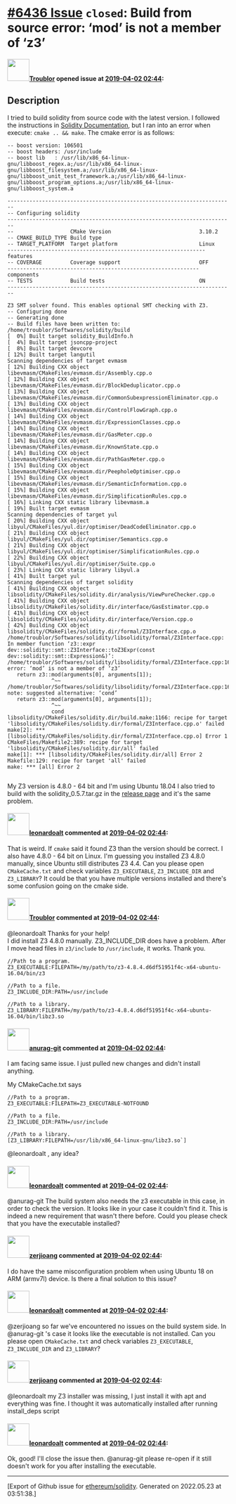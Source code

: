# [\#6436 Issue](https://github.com/ethereum/solidity/issues/6436) `closed`: Build from source error: ‘mod’ is not a member of ‘z3’

#### <img src="https://avatars.githubusercontent.com/u/14846504?u=2b24ea32a3fc20c38edff563aecb701128fe2cae&v=4" width="50">[Troublor](https://github.com/Troublor) opened issue at [2019-04-02 02:44](https://github.com/ethereum/solidity/issues/6436):

## Description
I tried to build solidity from source code with the latest version. I followed the instructions in [Solidity Documentation](https://solidity.readthedocs.io/en/latest/installing-solidity.html#building-from-source), but I ran into an error when execute: `cmake .. && make`. The cmake error is as follows:
```
-- boost version: 106501
-- boost headers: /usr/include
-- boost lib   : /usr/lib/x86_64-linux-gnu/libboost_regex.a;/usr/lib/x86_64-linux-gnu/libboost_filesystem.a;/usr/lib/x86_64-linux-gnu/libboost_unit_test_framework.a;/usr/lib/x86_64-linux-gnu/libboost_program_options.a;/usr/lib/x86_64-linux-gnu/libboost_system.a

------------------------------------------------------------------------
-- Configuring solidity
------------------------------------------------------------------------
--                  CMake Version                            3.10.2
-- CMAKE_BUILD_TYPE Build type                               
-- TARGET_PLATFORM  Target platform                          Linux
--------------------------------------------------------------- features
-- COVERAGE         Coverage support                         OFF
------------------------------------------------------------- components
-- TESTS            Build tests                              ON
------------------------------------------------------------------------

Z3 SMT solver found. This enables optional SMT checking with Z3.
-- Configuring done
-- Generating done
-- Build files have been written to: /home/troublor/Softwares/solidity/build
[  0%] Built target solidity_BuildInfo.h
[  4%] Built target jsoncpp-project
[  8%] Built target devcore
[ 12%] Built target langutil
Scanning dependencies of target evmasm
[ 12%] Building CXX object libevmasm/CMakeFiles/evmasm.dir/Assembly.cpp.o
[ 12%] Building CXX object libevmasm/CMakeFiles/evmasm.dir/BlockDeduplicator.cpp.o
[ 13%] Building CXX object libevmasm/CMakeFiles/evmasm.dir/CommonSubexpressionEliminator.cpp.o
[ 13%] Building CXX object libevmasm/CMakeFiles/evmasm.dir/ControlFlowGraph.cpp.o
[ 14%] Building CXX object libevmasm/CMakeFiles/evmasm.dir/ExpressionClasses.cpp.o
[ 14%] Building CXX object libevmasm/CMakeFiles/evmasm.dir/GasMeter.cpp.o
[ 14%] Building CXX object libevmasm/CMakeFiles/evmasm.dir/KnownState.cpp.o
[ 14%] Building CXX object libevmasm/CMakeFiles/evmasm.dir/PathGasMeter.cpp.o
[ 15%] Building CXX object libevmasm/CMakeFiles/evmasm.dir/PeepholeOptimiser.cpp.o
[ 15%] Building CXX object libevmasm/CMakeFiles/evmasm.dir/SemanticInformation.cpp.o
[ 15%] Building CXX object libevmasm/CMakeFiles/evmasm.dir/SimplificationRules.cpp.o
[ 16%] Linking CXX static library libevmasm.a
[ 19%] Built target evmasm
Scanning dependencies of target yul
[ 20%] Building CXX object libyul/CMakeFiles/yul.dir/optimiser/DeadCodeEliminator.cpp.o
[ 21%] Building CXX object libyul/CMakeFiles/yul.dir/optimiser/Semantics.cpp.o
[ 21%] Building CXX object libyul/CMakeFiles/yul.dir/optimiser/SimplificationRules.cpp.o
[ 22%] Building CXX object libyul/CMakeFiles/yul.dir/optimiser/Suite.cpp.o
[ 23%] Linking CXX static library libyul.a
[ 41%] Built target yul
Scanning dependencies of target solidity
[ 41%] Building CXX object libsolidity/CMakeFiles/solidity.dir/analysis/ViewPureChecker.cpp.o
[ 41%] Building CXX object libsolidity/CMakeFiles/solidity.dir/interface/GasEstimator.cpp.o
[ 41%] Building CXX object libsolidity/CMakeFiles/solidity.dir/interface/Version.cpp.o
[ 42%] Building CXX object libsolidity/CMakeFiles/solidity.dir/formal/Z3Interface.cpp.o
/home/troublor/Softwares/solidity/libsolidity/formal/Z3Interface.cpp: In member function ‘z3::expr dev::solidity::smt::Z3Interface::toZ3Expr(const dev::solidity::smt::Expression&)’:
/home/troublor/Softwares/solidity/libsolidity/formal/Z3Interface.cpp:166:14: error: ‘mod’ is not a member of ‘z3’
   return z3::mod(arguments[0], arguments[1]);
              ^~~
/home/troublor/Softwares/solidity/libsolidity/formal/Z3Interface.cpp:166:14: note: suggested alternative: ‘cond’
   return z3::mod(arguments[0], arguments[1]);
              ^~~
              cond
libsolidity/CMakeFiles/solidity.dir/build.make:1166: recipe for target 'libsolidity/CMakeFiles/solidity.dir/formal/Z3Interface.cpp.o' failed
make[2]: *** [libsolidity/CMakeFiles/solidity.dir/formal/Z3Interface.cpp.o] Error 1
CMakeFiles/Makefile2:389: recipe for target 'libsolidity/CMakeFiles/solidity.dir/all' failed
make[1]: *** [libsolidity/CMakeFiles/solidity.dir/all] Error 2
Makefile:129: recipe for target 'all' failed
make: *** [all] Error 2


```

My Z3 version is 4.8.0 - 64 bit and I'm using Ubuntu 18.04
I also tried to build with the solidity_0.5.7.tar.gz in the [release page](https://github.com/ethereum/solidity/releases) and it's the same problem.



#### <img src="https://avatars.githubusercontent.com/u/504195?u=ce2facd14af9fd474ebff49f0d44891f56f7500f&v=4" width="50">[leonardoalt](https://github.com/leonardoalt) commented at [2019-04-02 02:44](https://github.com/ethereum/solidity/issues/6436#issuecomment-478901566):

That is weird. If `cmake` said it found Z3 than the version should be correct. I also have 4.8.0 - 64 bit on Linux.
I'm guessing you installed Z3 4.8.0 manually, since Ubuntu still distributes Z3 4.4.
Can you please open `CMakeCache.txt` and check variables `Z3_EXECUTABLE`, `Z3_INCLUDE_DIR` and `Z3_LIBRARY`? It could be that you have multiple versions installed and there's some confusion going on the cmake side.

#### <img src="https://avatars.githubusercontent.com/u/14846504?u=2b24ea32a3fc20c38edff563aecb701128fe2cae&v=4" width="50">[Troublor](https://github.com/Troublor) commented at [2019-04-02 02:44](https://github.com/ethereum/solidity/issues/6436#issuecomment-478939707):

@leonardoalt Thanks for your help!  
I did install Z3 4.8.0 manually. Z3_INCLUDE_DIR does have a problem. After I move head files in `z3/include` to `/usr/include`, it works. Thank you. 
```
//Path to a program.
Z3_EXECUTABLE:FILEPATH=/my/path/to/z3-4.8.4.d6df51951f4c-x64-ubuntu-16.04/bin/z3

//Path to a file.
Z3_INCLUDE_DIR:PATH=/usr/include

//Path to a library.
Z3_LIBRARY:FILEPATH=/my/path/to/z3-4.8.4.d6df51951f4c-x64-ubuntu-16.04/bin/libz3.so
```

#### <img src="https://avatars.githubusercontent.com/u/28737259?u=e42e8966f74b52f777aa0cba37e3de91b0b82172&v=4" width="50">[anurag-git](https://github.com/anurag-git) commented at [2019-04-02 02:44](https://github.com/ethereum/solidity/issues/6436#issuecomment-480495568):

I am facing same issue. I just pulled new changes and didn't install anything.

My CMakeCache.txt says
```
//Path to a program.
Z3_EXECUTABLE:FILEPATH=Z3_EXECUTABLE-NOTFOUND

//Path to a file.
Z3_INCLUDE_DIR:PATH=/usr/include

//Path to a library.
[Z3_LIBRARY:FILEPATH=/usr/lib/x86_64-linux-gnu/libz3.so`]
```

@leonardoalt , any idea?

#### <img src="https://avatars.githubusercontent.com/u/504195?u=ce2facd14af9fd474ebff49f0d44891f56f7500f&v=4" width="50">[leonardoalt](https://github.com/leonardoalt) commented at [2019-04-02 02:44](https://github.com/ethereum/solidity/issues/6436#issuecomment-483239826):

@anurag-git The build system also needs the z3 executable in this case, in order to check the version. It looks like in your case it couldn't find it. This is indeed a new requirement that wasn't there before.
Could you please check that you have the executable installed?

#### <img src="https://avatars.githubusercontent.com/u/6706342?u=8e1cc4d6bc5383740fef8e9f5352addc0e5f6e02&v=4" width="50">[zerjioang](https://github.com/zerjioang) commented at [2019-04-02 02:44](https://github.com/ethereum/solidity/issues/6436#issuecomment-487369402):

I do have the same misconfiguration problem when using Ubuntu 18 on ARM (armv7l) device. Is there a final solution to this issue?

#### <img src="https://avatars.githubusercontent.com/u/504195?u=ce2facd14af9fd474ebff49f0d44891f56f7500f&v=4" width="50">[leonardoalt](https://github.com/leonardoalt) commented at [2019-04-02 02:44](https://github.com/ethereum/solidity/issues/6436#issuecomment-487484712):

@zerjioang so far we've encountered no issues on the build system side.
In @anurag-git 's case it looks like the executable is not installed.
Can you please open `CMakeCache.txt` and check variables `Z3_EXECUTABLE`, `Z3_INCLUDE_DIR` and `Z3_LIBRARY`?

#### <img src="https://avatars.githubusercontent.com/u/6706342?u=8e1cc4d6bc5383740fef8e9f5352addc0e5f6e02&v=4" width="50">[zerjioang](https://github.com/zerjioang) commented at [2019-04-02 02:44](https://github.com/ethereum/solidity/issues/6436#issuecomment-487522815):

@leonardoalt my Z3 installer was missing, I just install it with apt and everything was fine. I thought it was automatically installed after running install_deps script

#### <img src="https://avatars.githubusercontent.com/u/504195?u=ce2facd14af9fd474ebff49f0d44891f56f7500f&v=4" width="50">[leonardoalt](https://github.com/leonardoalt) commented at [2019-04-02 02:44](https://github.com/ethereum/solidity/issues/6436#issuecomment-487531916):

Ok, good!
I'll close the issue then.
@anurag-git please re-open if it still doesn't work for you after installing the executable.


-------------------------------------------------------------------------------



[Export of Github issue for [ethereum/solidity](https://github.com/ethereum/solidity). Generated on 2022.05.23 at 03:51:38.]

